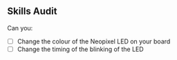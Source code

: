 ## Skills Audit
Can you:
- [ ] Change the colour of the Neopixel LED on your board
- [ ] Change the timing of the blinking of the LED